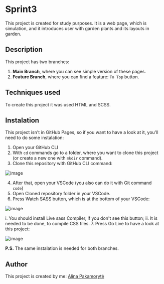 # Sprint3
This project is created for study purposes. It is a web page, which is simulation, and it introduces user with garden plants and its layouts in garden.

## Description
This project has two branches:
1. **Main Branch**, where you can see simple version of these pages.
2. **Feature Branch**, where you can find a feature: ```To Top``` button.

## Techniques used
To create this project it was used HTML and SCSS.

## Instalation
This project isn't in GitHub Pages, so if you want to have a look at it, you'll need to do some instalation:
1. Open your GitHub CLI
2. With ```cd``` commands go to a folder, where you want to clone this project (or create a new one with ```mkdir``` command).
3. Clone this repository with GitHub CLI command:


![image](https://user-images.githubusercontent.com/99712422/161113218-b9981df1-8962-47e7-9930-eded6222ab19.png)



4. After that, open your VSCode (you also can do it with Git command ```code```)
5. Open Cloned repository folder in your VSCode.
6. Press Watch SASS button, which is at the bottom of your VSCode:


![image](https://user-images.githubusercontent.com/99712422/161115893-e841d7c6-5397-455f-96c1-2e36ddae854c.png)


  i. You should install Live sass Compiler, if you don't see this button;
  ii. It is needed to be done, to compile CSS files.
7. Press Go Live to have a look at this project:


![image](https://user-images.githubusercontent.com/99712422/161116608-be3e5858-189a-4f05-8cae-5f4904aceca9.png)


**P.S.** 
The same instalation is needed for both branches.

## Author
This project is created by me: [Alina Pakamorytė](https://www.linkedin.com/in/alina-pakamoryt%C4%97-73a66377/)

